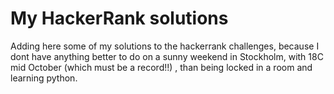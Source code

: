 # My HackerRank solutions

Adding here some of my solutions to the hackerrank challenges, because I dont have anything better to do on a sunny weekend in Stockholm, with 18C mid October (which must be a record!!) , than being locked in a room and learning python.


